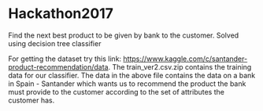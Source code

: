 # Hackathon2017

Find the next best product to be given by bank to the customer. Solved using decision tree classifier

For getting the dataset try this link: https://www.kaggle.com/c/santander-product-recommendation/data.
The train_ver2.csv.zip contains the training data for our classifier. 
The data in the above file contains the data on a bank in Spain - Santander which wants us to recommend the product the bank must provide to the customer according to the set of attributes the customer has.

